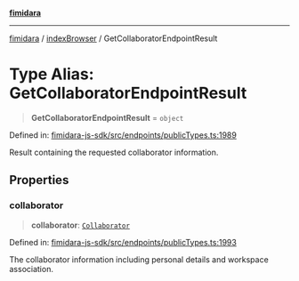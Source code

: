 [**fimidara**](../../README.md)

***

[fimidara](../../modules.md) / [indexBrowser](../README.md) / GetCollaboratorEndpointResult

# Type Alias: GetCollaboratorEndpointResult

> **GetCollaboratorEndpointResult** = `object`

Defined in: [fimidara-js-sdk/src/endpoints/publicTypes.ts:1989](https://github.com/softkave/fimidara/blob/feac071900ab8644442d355e5cb5db9df2f34600/fimidara-js-sdk/src/endpoints/publicTypes.ts#L1989)

Result containing the requested collaborator information.

## Properties

### collaborator

> **collaborator**: [`Collaborator`](Collaborator.md)

Defined in: [fimidara-js-sdk/src/endpoints/publicTypes.ts:1993](https://github.com/softkave/fimidara/blob/feac071900ab8644442d355e5cb5db9df2f34600/fimidara-js-sdk/src/endpoints/publicTypes.ts#L1993)

The collaborator information including personal details and workspace association.
